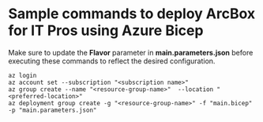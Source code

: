 # Sample commands to deploy ArcBox for IT Pros using Azure Bicep

Make sure to update the **Flavor** parameter in **main.parameters.json** before executing these commands to reflect the desired configuration.

```azurecli-interactive
az login
az account set --subscription "<subscription name>"
az group create --name "<resource-group-name>"  --location "<preferred-location>"
az deployment group create -g "<resource-group-name>" -f "main.bicep" -p "main.parameters.json"
```
